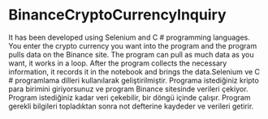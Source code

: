 # BinanceCryptoCurrencyInquiry
 It has been developed using Selenium and C # programming languages. You enter the crypto currency you want into the program and the program pulls data on the Binance site. The program can pull as much data as you want, it works in a loop. After the program collects the necessary information, it records it in the notebook and brings the data.Selenium ve C # programlama dilleri kullanılarak geliştirilmiştir. Programa istediğiniz kripto para birimini giriyorsunuz ve program Binance sitesinde verileri çekiyor. Program istediğiniz kadar veri çekebilir, bir döngü içinde çalışır. Program gerekli bilgileri topladıktan sonra not defterine kaydeder ve verileri getirir.
